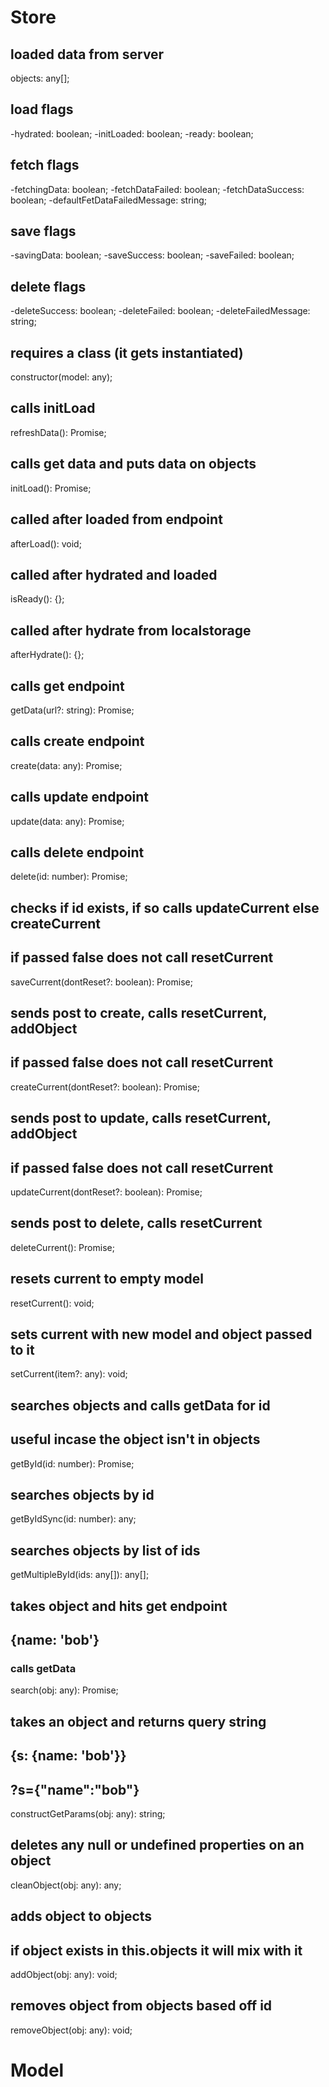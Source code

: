 # Store

## loaded data from server

objects: any[];

## load flags

-hydrated: boolean;
-initLoaded: boolean;
-ready: boolean;

## fetch flags

-fetchingData: boolean;
-fetchDataFailed: boolean;
-fetchDataSuccess: boolean;
-defaultFetDataFailedMessage: string;

## save flags

-savingData: boolean;
-saveSuccess: boolean;
-saveFailed: boolean;

## delete flags

-deleteSuccess: boolean;
-deleteFailed: boolean;
-deleteFailedMessage: string;

## requires a class (it gets instantiated)

constructor(model: any);

## calls initLoad

refreshData(): Promise<void>;

## calls get data and puts data on objects

initLoad(): Promise<void>;

## called after loaded from endpoint

afterLoad(): void;

## called after hydrated and loaded

isReady(): {};

## called after hydrate from localstorage

afterHydrate(): {};

## calls get endpoint

getData(url?: string): Promise<any>;

## calls create endpoint

create(data: any): Promise<any>;

## calls update endpoint

update(data: any): Promise<any>;

## calls delete endpoint

delete(id: number): Promise<void>;

## checks if id exists, if so calls updateCurrent else createCurrent

## if passed false does not call resetCurrent

saveCurrent(dontReset?: boolean): Promise<any>;

## sends post to create, calls resetCurrent, addObject

## if passed false does not call resetCurrent

createCurrent(dontReset?: boolean): Promise<any>;

## sends post to update, calls resetCurrent, addObject

## if passed false does not call resetCurrent

updateCurrent(dontReset?: boolean): Promise<any>;

## sends post to delete, calls resetCurrent

deleteCurrent(): Promise<void>;

## resets current to empty model

resetCurrent(): void;

## sets current with new model and object passed to it

setCurrent(item?: any): void;

## searches objects and calls getData for id

## useful incase the object isn't in objects

getById(id: number): Promise<any>;

## searches objects by id

getByIdSync(id: number): any;

## searches objects by list of ids

getMultipleById(ids: any[]): any[];

## takes object and hits get endpoint

## {name: 'bob'}

### calls getData

search(obj: any): Promise<any>;

## takes an object and returns query string

## {s: {name: 'bob'}}

## ?s={"name":"bob"}

constructGetParams(obj: any): string;

## deletes any null or undefined properties on an object

cleanObject(obj: any): any;

## adds object to objects

## if object exists in this.objects it will mix with it

addObject(obj: any): void;

## removes object from objects based off id

removeObject(obj: any): void;

# Model

